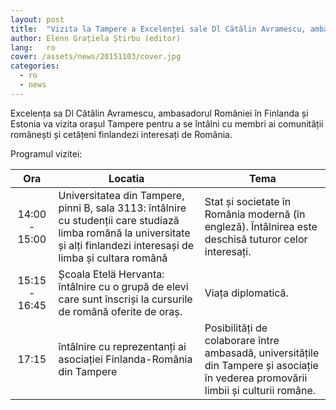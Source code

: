 ```yaml
---
layout: post
title:  "Vizita la Tampere a Excelenței sale Dl Cătălin Avramescu, ambasadorul României în Finlanda și Estonia"
author: Elenn Grațiela Știrbu (editor)
lang:   ro
cover: /assets/news/20151103/cover.jpg
categories:
  - ro
  - news
---
```


Excelența sa Dl Cătălin Avramescu, ambasadorul României în Finlanda și Estonia va vizita orașul Tampere pentru a se întâlni cu membri ai comunității românești și cetățeni finlandezi interesați de România.

Programul vizitei:

Ora | Locatia | Tema
:---: | --- | ---
14:00 - 15:00 | Universitatea din Tampere, pinni B, sala 3113: întâlnire cu studenții care studiază limba română la universitate și alți finlandezi interesași de limba și cultara română | Stat și societate în România modernă (în engleză). Întâlnirea este deschisă tuturor celor interesați.
15:15 - 16:45 | Școala Etelä Hervanta: întâlnire cu o grupă de elevi care sunt înscriși la cursurile de română oferite de oraș. | Viața diplomatică.
17:15 | întâlnire cu reprezentanți ai asociației Finlanda-România din Tampere | Posibilități de colaborare între ambasadă, universitățile din Tampere și asociație în vederea promovării limbii și culturii române.